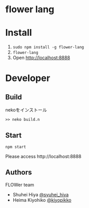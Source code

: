 flower lang
===============

# Install


1. `sudo npm install -g flower-lang`
2. `flower-lang`
3. Open <http://localhost:8888>




# Developer

## Build

nekoをインストール

```
>> neko build.n
```

## Start

```
npm start
```

Please access http://localhost:8888


## Authors

FLOWer team

* Shuhei Hiya [@syuhei_hiya](https://twitter.com/syuhei_hiya)
* Heima Kiyohiko [@kiyopikko](https://twitter.com/kiyopikko)

